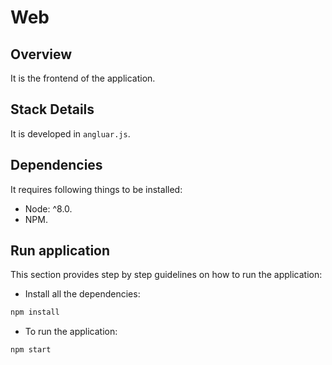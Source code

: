 # Web

## Overview

It is the frontend of the application.

## Stack Details

It is developed in `angluar.js`.

## Dependencies

It requires following things to be installed:

* Node: ^8.0.
* NPM.

## Run application

This section provides step by step guidelines on how to run the application:

* Install all the dependencies:

```bash
npm install
```

* To run the application:

```bash
npm start
```
